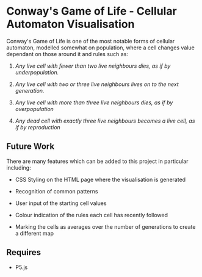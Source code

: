 # Conway's Game of Life - Cellular Automaton Visualisation

Conway's Game of Life is one of the most notable forms of cellular automaton, modelled somewhat on population, where a cell changes value dependant on those around it and rules such as:

1. _Any live cell with fewer than two live neighbours dies, as if by underpopulation._

2. _Any live cell with two or three live neighbours lives on to the next generation._

3. _Any live cell with more than three live neighbours dies, as if by overpopulation_

4. _Any dead cell with exactly three live neighbours becomes a live cell, as if by reproduction_

## Future Work

There are many features which can be added to this project in particular including:

- CSS Styling on the HTML page where the visualisation is generated

- Recognition of common patterns

- User input of the starting cell values

- Colour indication of the rules each cell has recently followed

- Marking the cells as averages over the number of generations to create a different map


## Requires

- P5.js